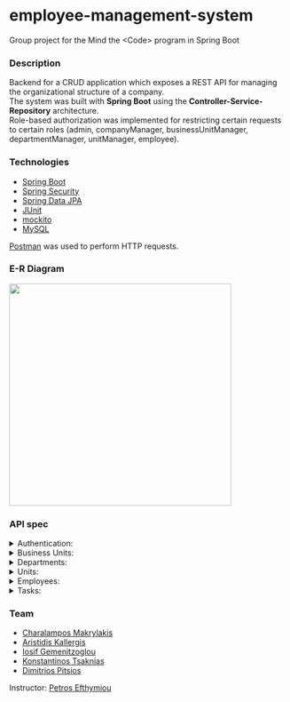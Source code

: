 # employee-management-system
Group project for the Mind the &lt;Code> program in Spring Boot

### Description
Backend for a CRUD application which exposes a REST API for managing the organizational structure of a company. <br />
The system was built with **Spring Boot** using the **Controller-Service-Repository** architecture. <br />
Role-based authorization was implemented for restricting certain requests to certain roles (admin, companyManager, businessUnitManager, departmentManager, unitManager, employee).

### Technologies
- [Spring Boot](https://spring.io/projects/spring-boot)
- [Spring Security](https://spring.io/projects/spring-security)
- [Spring Data JPA](https://spring.io/projects/spring-data-jpa)
- [JUnit](https://junit.org/junit4/)
- [mockito](https://site.mockito.org/)
- [MySQL](https://www.mysql.com/)

[Postman](https://www.getpostman.com/) was used to perform HTTP requests.

### E-R Diagram
<img src="https://www.dropbox.com/s/fmjldmnu6rx6arz/e-r.png?dl=0&raw=1" width="400">

### API spec
<details>
  <summary>Authentication:</summary>
  
  - POST:
    * **/auth:** username and password should be included in the Body. <br /> If authentication is successful, a JWT token is returned which should be included in all subsequent requests.
</details>

<details>
  <summary>Business Units:</summary>
  
  - GET: 
    * **/businessUnits:** Get all business units
    * **/businessUnits/{businessUnitId}:** Get business unit by Id
  - POST:
    * **/businessUnits:** Post a new business unit
  - PUT:
    * **/businessUnits/{businessUnitId}:** Update (override) an existing business unit
  - PATCH:
    * **/businessUnits/{businessUnitId}:** Update partially an existing business unit
</details>

<details>
  <summary>Departments:</summary>
  
  - GET: 
    * **/departments:** Get all departments
    * **/departments/{departmentId}:** Get deparment by Id
  - POST:
    * **/departments:** Post a new department
  - PUT:
    * **/departments/{departmentId}:** Update (override) an existing department
  - PATCH:
    * **/departments/{departmentId}:** Update partially an existing department
</details>

<details>
  <summary>Units:</summary>
  
  - GET: 
    * **/units:** Get all units
    * **/units/{unitId}:** Get unit by Id
  - POST:
    * **/units:** Post a new unit
  - PUT:
    * **/units/{unitId}:** Update (override) an existing unit
  - PATCH:
    * **/units/{unitId}:** Update partially an existing unit
</details>

<details>
  <summary>Employees:</summary>
  
  - GET: 
    * **/employees:** Get all employees
    * **/employees/{employeeId}:** Get employee by Id
    * **/employees/{searchCriteria}/{id}:** Get all employees which belong in searchCriteria ![in](https://latex.codecogs.com/png.latex?\in) {businessUnit, department, unit} with a given Id. <br/>
    For example, **/employees/department/2** returns all employees which belong to the Department with Id = 2.
  - POST:
    * **/employees:** Post a new employee
  - PUT:
    * **/employees/{employeeId}:** Update (override) an existing employee
  - PATCH:
    * **/employees/{employeeId}:** Update partially an existing employee
  - DELETE:
    * **/employees/{employeeId}:** Delete an employee by Id  
</details>

<details>
  <summary>Tasks:</summary>
  
  <br /> **Note:** Only employees from the same unit are allowed to work on a certain task. <br />
  
  - GET: 
    * **/tasks:** Get all tasks
    * **/tasks/{taskID}:** Get task by Id
  - POST:
    * **/tasks:** Post a new task
  - PUT:
    * **/tasks/{taskID}:** Update (override) an existing task
  - PATCH:
    * **/tasks/{taskID}:** Update partially an existing task
  - DELETE:
    * **/tasks:** Delete all tasks  
    * **/tasks/{taskId}:** Delete a task by Id
    * **/tasks/batch:** Delete all tasks with the user-provided IDs
</details>

### Team
- [Charalampos Makrylakis](https://github.com/xmac11)
- [Aristidis Kallergis](https://github.com/ArisKallergis)
- [Iosif Gemenitzoglou](https://github.com/gemeiosi)
- [Konstantinos Tsaknias](https://github.com/Qbique)
- [Dimitrios Pitsios](https://github.com/Jim-Pit)

Instructor: [Petros Efthymiou](https://github.com/p3tran)
